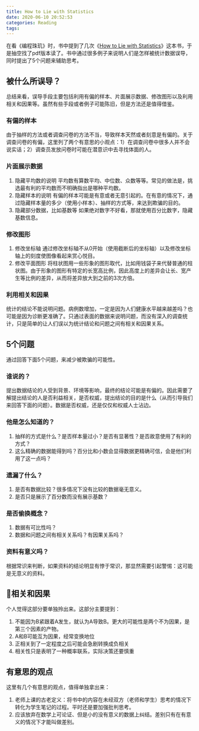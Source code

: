 ```yaml
---
title: How to Lie with Statistics
date: 2020-06-10 20:52:53
categories: Reading
tags:
---
```


在看《编程珠玑》时，书中提到了几次《[How to Lie with Statistics](/files/How_to_Lie_With_Statistics.pdf)》这本书，于是抽空找了pdf版本读了。书中通过很多例子来说明人们是怎样被统计数据误导，同时提出了5个问题来辅助思考。

## 被什么所误导？
总结来看，误导手段主要包括利用有偏的样本、片面展示数据、修改图形以及利用相关和因果等。虽然有些手段或者例子可能陈旧，但是方法还是值得借鉴。

### 有偏的样本
由于抽样的方法或者调查问卷的方法不当，导致样本天然或者刻意是有偏的。关于调查问卷的有偏，这里列了两个有意思的小观点：1）在调查问卷中很多人并不会说实话；2）调查员发放问卷时可能在潜意识中去寻找体面的人。

### 片面展示数据
1. 隐藏平均数的说明
   平均数有算数平均、中位数、众数等等。常见的做法是，挑选最有利的平均数而不明确指出是哪种平均数。
2. 隐藏样本的说明
   有偏的样本可能是有意或者无意引起的。在有意的情况下，通过隐藏样本量的多少（使用小样本）、抽样的方式等，来达到欺骗的目的。
3. 隐藏部分数据，比如基数等
   如果绝对数字不好看，那就使用百分比数字，隐藏基数信息。

### 修改图形
1. 修改坐标轴
   通过修改坐标轴不从0开始（使用截断后的坐标轴）以及修改坐标轴上的刻度使图像看起来赏心悦目。
2. 修改平面图形
   将柱状图用一些形象的图形取代，比如用钱袋子来代替普通的柱状图。由于形象的图形有特定的长宽高比例，因此高度上的差异会让长、宽产生等比例的差异，从而将差异放大到之前的3次方倍。

### 利用相关和因果
统计的结论不能说明问题。病例数增加，一定是因为人们健康水平越来越差吗？也可能是因为诊断更准确了。只通过表面的数据来说明问题，而没有深入的调查统计，只是简单的让人们误以为统计结论和问题之间有相关和因果关系。

## 5个问题
通过回答下面5个问题，来减少被欺骗的可能性。
### 谁说的？
提出数据结论的人受到背景、环境等影响，最终的结论可能是有偏的。因此需要了解提出结论的人是否利益相关，是否权威，提出结论的目的是什么（从而引导我们来回答下面的问题）。数据是否权威，还是仅仅和权威人士沾边。

### 他是怎么知道的？
1. 抽样的方式是什么？是否样本量过小？是否有显著性？是否故意使用了有利的方式？
2. 这么精确的数据能得到吗？百分比和小数会显得数据更精确可信，会是他们利用了这一点吗？

### 遗漏了什么？
1. 是否有数据比较？很多情况下没有比较的数据毫无意义。
2. 是否只是展示了百分数而没有展示基数？

### 是否偷换概念？
1. 数据有可比性吗？
2. 数据和问题之间有相关关系吗？有因果关系吗？

### 资料有意义吗？
根据常识来判断，如果资料的结论明显有悖于常识，那显然需要引起警惕：这可能是无意义的资料。

## 相关和因果
个人觉得这部分要单独拎出来。这部分主要提到：
1. 不能因为B紧跟着A发生，就认为A导致B。更大的可能性是两个不为因果，是第三个因素的产物。
2. A和B可能互为因果，经常变换地位
3. 正相关到了一定程度之后可能会急剧转换成负相关
4. 相关性只是表明了一种概率联系，实际决策还要慎重

## 有意思的观点
这里有几个有意思的观点，值得单独拿出来：
1. 老师上课的古老定义：将书中的内容在未经双方（老师和学生）思考的情况下转化为学生笔记的过程。平时还是要加强批判思考。
2. 应该放弃在数学上可论证、但是小的没有意义的数据上纠结。差别只有在有意义的情况下才能叫做差别。
